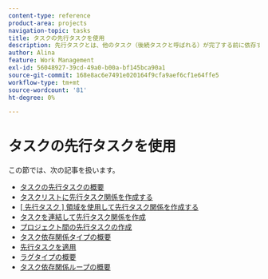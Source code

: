 ```yaml
---
content-type: reference
product-area: projects
navigation-topic: tasks
title: タスクの先行タスクを使用
description: 先行タスクとは、他のタスク（後続タスクと呼ばれる）が完了する前に依存するタスクです。 Adobe Workfrontの先行タスクについては、次の記事を参照してください。
author: Alina
feature: Work Management
exl-id: 56048927-39cd-49a0-b00a-bf145bca90a1
source-git-commit: 168e8ac6e7491e020164f9cfa9aef6cf1e64ffe5
workflow-type: tm+mt
source-wordcount: '81'
ht-degree: 0%

---
```


# タスクの先行タスクを使用

この節では、次の記事を扱います。

* [タスクの先行タスクの概要](../../../manage-work/tasks/use-prdcssrs/predecessors-overview.md)
* [タスクリストに先行タスク関係を作成する](../../../manage-work/tasks/use-prdcssrs/create-predecessors-on-task-list.md)
* [[ 先行タスク ] 領域を使用して先行タスク関係を作成する](../../../manage-work/tasks/use-prdcssrs/create-predecessors-in-predecessors-area.md)
* [タスクを連結して先行タスク関係を作成](../../../manage-work/tasks/use-prdcssrs/create-predecessors-by-chaining-tasks.md)
* [プロジェクト間の先行タスクの作成](../../../manage-work/tasks/use-prdcssrs/cross-project-predecessors.md)
* [タスク依存関係タイプの概要](../../../manage-work/tasks/use-prdcssrs/task-dependency-types.md)
* [先行タスクを適用](../../../manage-work/tasks/use-prdcssrs/enforced-predecessors.md)
* [ラグタイプの概要](../../../manage-work/tasks/use-prdcssrs/lag-types.md)
* [タスク依存関係ループの概要](../../../manage-work/tasks/use-prdcssrs/dependency-loop-overview.md)
